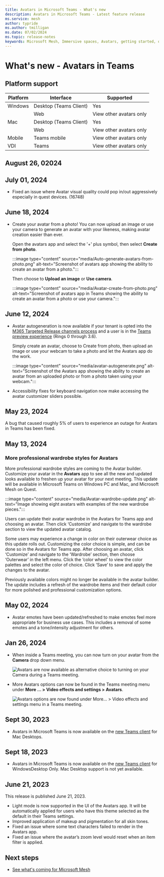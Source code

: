 ```yaml
---
title: Avatars in Microsoft Teams - What's new
description: Avatars in Microsoft Teams - Latest feature release 
ms.service: mesh
author: typride
ms.author: tmilligan
ms.date: 07/02/2024
ms.topic: release-notes
keywords: Microsoft Mesh, Immersive spaces, Avatars, getting started, documentation, features
---
```


# What's new - Avatars in Teams

## Platform support

| Platform   | Interface | Supported |
| -------- | ------- | ------ |
| Windows  | Desktop (Teams Client)    | Yes |
|  | Web     | View other avatars only |
| Mac    | Desktop (Teams Client)    | Yes |
|  | Web  | View other avatars only |
| Mobile | Teams mobile | View other avatars only |
| VDI | Teams | View other avatars only |

## August 26, 02024




## July 01, 2024

* Fixed an issue where Avatar visual quality could pop in/out aggressively especially in quest devices. (16748)

## June 18, 2024

* Create your avatar from a photo! You can now upload an image or use your camera to generate an avatar with your likeness, making avatar creation easier than ever.

    Open the avatars app and select the '+' plus symbol, then select **Create from photo**.

    :::image type="content" source="media/Auto-generate-avatars-from-photo.png" alt-text="Screenshot of avatars app showing the ability to create an avatar from a photo.":::

    Then choose to **Upload an image** or **Use camera**.

    :::image type="content" source="media/Avatar-create-from-photo.png" alt-text="Screenshot of avatars app in Teams showing the ability to create an avatar from a photo or use your camera.":::

## June 12, 2024

* Avatar autogeneration is now available if your tenant is opted into the [M365 Targeted Release channels process](/deployoffice/updates/overview-update-channels) and a user is in the [Teams preview experience](https://techcommunity.microsoft.com/t5/microsoft-teams-blog/launch-of-microsoft-teams-preview-experience-and-alignment-with/ba-p/1964899) (Rings 0 through 3.6).

    Simply create an avatar, choose to Create from photo, then upload an image or use your webcam to take a photo and let the Avatars app do the work.

    :::image type="content" source="media/avatar-autogenerate.png" alt-text="Screenshot of the Avatars app showing the ability to create an avatar from an uploaded photo or from a photo taken using your webcam.":::

* Accessibility fixes for keyboard navigation now make accessing the avatar customizer sliders possible.


## May 23, 2024

A bug that caused roughly 5% of users to experience an outage for Avatars in Teams has been fixed.

## May 13, 2024

### More professional wardrobe styles for Avatars

More professional wardrobe styles are coming to the Avatar builder. Customize your avatar in the **Avatars** app to see all the new and updated looks available to freshen up your avatar for your next meeting. This update will be available in Microsoft Teams on Windows PC and Mac, and Microsoft Mesh on Quest.

:::image type="content" source="media/Avatar-wardrobe-update.png" alt-text="Image showing eight avatars with examples of the new wardrobe pieces.":::

Users can update their avatar wardrobe in the Avatars for Teams app and choosing an avatar. Then click ‘Customize’ and navigate to the wardrobe section to view the updated avatar catalog.

Some users may experience a change in color on their outerwear choice as this update rolls out. Customizing the color choice is simple, and can be done so in the Avatars for Teams app. After choosing an avatar, click ‘Customize’ and navigate to the ‘Wardrobe’ section, then choose ‘Outerwear’ in the left menu. Click the ‘color wheel’ to view the color palettes and select the color of choice. Click ‘Save’ to save and apply the changes to the avatar.

Previously available colors might no longer be available in the avatar builder. The update includes a refresh of the wardrobe items and their default color for more polished and professional customization options.

## May 02, 2024

* Avatar emotes have been updated/refreshed to make emotes feel more appropriate for business use cases. This includes a removal of some emotes and a tone/intensity adjustment for others.

## Jan 26, 2024

* When inside a Teams meeting, you can now turn on your avatar from the **Camera** drop down menu.

    ![Avatars are now available as alternative choice to turning on your Camera during a Teams meeting.](media/camera-turn-on-avatars.png)

* More Avatars options can now be found in the Teams meeting menu under **More ... > Video effects and settings > Avatars**.

    ![Avatars options are now found under More... > Video effects and settings menu in a Teams meeting.](media/video-effects-and-settings.png)

## Sept 30, 2023

* Avatars in Microsoft Teams is now available on the [new Teams client](https://www.microsoft.com/microsoft-teams/download-app) for Mac Desktops.

## Sept 18, 2023

* Avatars in Microsoft Teams is now available on the [new Teams client](https://www.microsoft.com/microsoft-teams/download-app) for WindowsDesktop Only. Mac Desktop support is not yet available.

## June 21, 2023

This release is published June 21, 2023.

* Light mode is now supported in the UI of the Avatars app. It will be automatically applied for users who have this theme selected as the default in their Teams settings.
* Improved application of makeup and pigmentation for all skin tones.
* Fixed an issue where some text characters failed to render in the Avatars app.
* Fixed an issue where the avatar’s zoom level would reset when an item filter is applied.

## Next steps

* [See what's coming for Microsoft Mesh](https://aka.ms/meshdocs)
